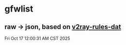# gfwlist
## raw -> json, based on [v2ray-rules-dat](https://github.com/Loyalsoldier/v2ray-rules-dat)
Fri Oct 17 12:00:31 AM CST 2025

